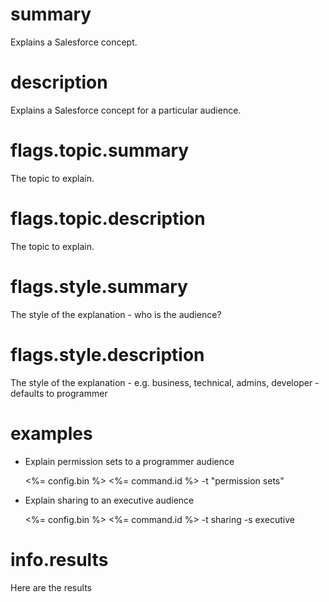 # summary

Explains a Salesforce concept.

# description

Explains a Salesforce concept for a particular audience.

# flags.topic.summary

The topic to explain.

# flags.topic.description

The topic to explain.

# flags.style.summary

The style of the explanation - who is the audience?

# flags.style.description

The style of the explanation - e.g. business, technical, admins, developer - defaults to programmer

# examples

- Explain permission sets to a programmer audience

  <%= config.bin %> <%= command.id %> -t "permission sets"

- Explain sharing to an executive audience

  <%= config.bin %> <%= command.id %> -t sharing -s executive

# info.results

Here are the results